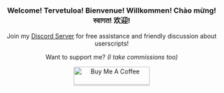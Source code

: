 <h3 align="center">Welcome! Tervetuloa! Bienvenue! Willkommen! Chào mừng! स्वागत! 欢迎!</h3>

<p align="center">
Join my <a href="https://discord.gg/xkYydUyaem" target="_blank">Discord Server</a> for free assistance and friendly discussion about userscripts!
</p>

<p align="center">
Want to support me? <i>(I take commissions too)</i>
</p>

<p align="center">
<a href="https://www.buymeacoffee.com/haka" target="_blank"><img src="https://www.buymeacoffee.com/assets/img/custom_images/orange_img.png" alt="Buy Me A Coffee" style="height: 41px !important;width: 174px !important;box-shadow: 0px 3px 2px 0px rgba(190, 190, 190, 0.5) !important;-webkit-box-shadow: 0px 3px 2px 0px rgba(190, 190, 190, 0.5) !important;"></a>
</p>

